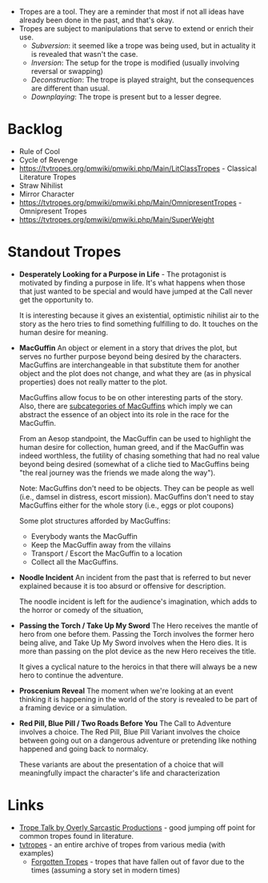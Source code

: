 * Tropes are a tool. They are a reminder that most if not all ideas have already been done in the past, and that's okay.
* Tropes are subject to manipulations that serve to extend or enrich their use.
	* *Subversion*: it seemed like a trope was being used, but in actuality it is revealed that wasn't the case.
	* *Inversion*: The setup for the trope is modified (usually involving reversal or swapping)
	* *Deconstruction*: The trope is played straight, but the consequences are different than usual.
	* *Downplaying*: The trope is present but to a lesser degree.
# Backlog

* Rule of Cool
* Cycle of Revenge
* https://tvtropes.org/pmwiki/pmwiki.php/Main/LitClassTropes - Classical Literature Tropes
* Straw Nihilist
* Mirror Character
* https://tvtropes.org/pmwiki/pmwiki.php/Main/OmnipresentTropes - Omnipresent Tropes
* https://tvtropes.org/pmwiki/pmwiki.php/Main/SuperWeight

# Standout Tropes

* **Desperately Looking for a Purpose in Life** -
	The protagonist is motivated by finding a purpose in life. It's what happens when those that just wanted to be special and would have jumped at the Call never get the opportunity to. 
	
	It is interesting because it gives an existential, optimistic nihilist air to the story as the hero tries to find something fulfilling to do. It touches on the human desire for meaning.

* **MacGuffin**
	An object or element in a story that drives the plot, but serves no further purpose beyond being desired by the characters. MacGuffins are interchangeable in that substitute them for another object and the plot does not change, and what they are (as in physical properties) does not really matter to the plot. 
	
	MacGuffins allow focus to be on other interesting parts of the story.  Also, there are [subcategories of MacGuffins](https://tvtropes.org/pmwiki/pmwiki.php/Main/MacGuffin) which imply we can abstract the essence of an object into its role in the race for the MacGuffin.
	
	From an Aesop standpoint, the MacGuffin can be used to highlight the human desire for collection, human greed, and if the MacGuffin was indeed worthless, the futility of chasing something that had no real value beyond being desired (somewhat of a cliche tied to MacGuffins being "the real journey was the friends we made along the way").
	
	Note: MacGuffins don't need to be objects. They can be people as well (i.e., damsel in distress, escort mission). MacGuffins don't need to stay MacGuffins either for the whole story (i.e., eggs or plot coupons)
	
	Some plot structures afforded by MacGuffins:
	* Everybody wants the MacGuffin
	* Keep the MacGuffin away from the villains
	* Transport / Escort the MacGuffin to a location
	* Collect all the MacGuffins.

* **Noodle Incident**
	An incident from the past that is referred to but never explained because it is too absurd or offensive for description.
	
	The noodle incident is left for the audience's imagination, which adds to the horror or comedy of the situation,

* **Passing the Torch / Take Up My Sword** 
	The Hero receives the mantle of hero from one before them. Passing the Torch involves the former hero being alive, and Take Up My Sword involves when the Hero dies. It is more than passing on the plot device as the new Hero receives the title. 
	
	It gives a cyclical nature to the heroics in that there will always be a new hero to continue the adventure.

* **Proscenium Reveal** 
  The moment when we're looking at an event thinking it is happening in the world of the story is revealed to be part of a framing device or a simulation.

* **Red Pill, Blue Pill / Two Roads Before You** 
	The Call to Adventure involves a choice. The Red Pill, Blue Pill Variant involves the choice between going out on a dangerous adventure or pretending like nothing happened and going back to normalcy. 
	
	These variants are about the presentation of a choice that will meaningfully impact the character's life and characterization

# Links
* [Trope Talk by Overly Sarcastic Productions](https://www.youtube.com/watch?v=CSSL_0ddi3s&list=PLDb22nlVXGgcljcdyDk80bBDXGyeZjZ5e) - good jumping off point for common tropes found in literature.
* [tvtropes](https://tvtropes.org) - an entire archive of tropes from various media (with examples)
	* [Forgotten Tropes](https://tvtropes.org/pmwiki/pmwiki.php/Main/ForgottenTrope) - tropes that have fallen out of favor due to the times (assuming a story set in modern times)